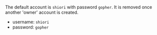 The default account is `shiori` with password `gopher`. It is removed once another 'owner' account is created.

- username: `shiori`
- password: `gopher`